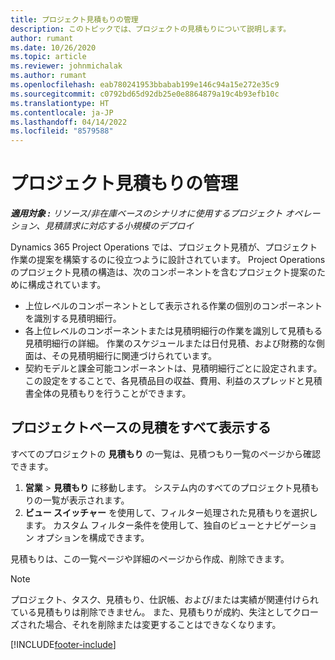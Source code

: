 ```yaml
---
title: プロジェクト見積もりの管理
description: このトピックでは、プロジェクトの見積もりについて説明します。
author: rumant
ms.date: 10/26/2020
ms.topic: article
ms.reviewer: johnmichalak
ms.author: rumant
ms.openlocfilehash: eab780241953bbabab199e146c94a15e272e35c9
ms.sourcegitcommit: c0792bd65d92db25e0e8864879a19c4b93efb10c
ms.translationtype: HT
ms.contentlocale: ja-JP
ms.lasthandoff: 04/14/2022
ms.locfileid: "8579588"
---
```

# <a name="manage-project-quotes"></a>プロジェクト見積もりの管理

_**適用対象 :** リソース/非在庫ベースのシナリオに使用するプロジェクト オペレーション、見積請求に対応する小規模のデプロイ_

Dynamics 365 Project Operations では、プロジェクト見積が、プロジェクト作業の提案を構築するのに役立つように設計されています。 Project Operations のプロジェクト見積の構造は、次のコンポーネントを含むプロジェクト提案のために構成されています。

  - 上位レベルのコンポーネントとして表示される作業の個別のコンポーネントを識別する見積明細行。
  - 各上位レベルのコンポーネントまたは見積明細行の作業を識別して見積もる見積明細行の詳細。 作業のスケジュールまたは日付見積、および財務的な側面は、その見積明細行に関連づけられています。
  - 契約モデルと課金可能コンポーネントは、見積明細行ごとに設定されます。 この設定をすることで、各見積品目の収益、費用、利益のスプレッドと見積書全体の見積もりを行うことができます。

## <a name="view-all-project-based-quotes"></a>プロジェクトベースの見積をすべて表示する

すべてのプロジェクトの **見積もり** の一覧は、見積つもり一覧のページから確認できます。 

1. **営業** > **見積もり** に移動します。 システム内のすべてのプロジェクト見積もりの一覧が表示されます。 
2. **ビュー スイッチャー** を使用して、フィルター処理された見積もりを選択します。 カスタム フィルター条件を使用して、独自のビューとナビゲーション オプションを構成できます。

見積もりは、この一覧ページや詳細のページから作成、削除できます。

 > [!NOTE]
 > プロジェクト、タスク、見積もり、仕訳帳、および/または実績が関連付けられている見積もりは削除できません。 また、見積もりが成約、失注としてクローズされた場合、それを削除または変更することはできなくなります。 


[!INCLUDE[footer-include](../../includes/footer-banner.md)]
